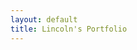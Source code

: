 ```yaml
---
layout: default
title: Lincoln's Portfolio
---
```


<title>Lincoln's Portfolio<title>

<div class="hero">
  <div class="hero-content">
    <h1>Lincoln Packer</h1>
    <p>BYU Engineering Student | Maker | Idea Developer</p>
  </div>
</div>

# About Me

Welcome to my portfolio...

# Experience
[Lystrup Maher](Lystrup Maher Work.md)

[BYU RaD Lab](RaD Lab Work.md)

[Personal Projects](Personal Projects.md)
